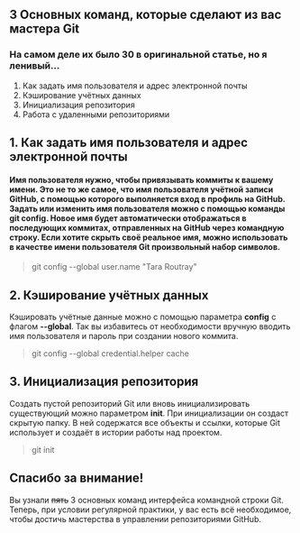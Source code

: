 ## 3 Основных команд, которые сделают из вас мастера Git
### На самом деле их было 30 в оригинальной статье, но я ленивый...
1. Как задать имя пользователя и адрес электронной почты
2. Кэширование учётных данных
3. Инициализация репозитория
4. Работа с удаленными репозиториями

## 1. Как задать имя пользователя и адрес электронной почты
#### Имя пользователя нужно, чтобы привязывать коммиты к вашему имени. Это не то же самое, что имя пользователя учётной записи GitHub, с помощью которого выполняется вход в профиль на GitHub. Задать или изменить имя пользователя можно с помощью команды **git config**. Новое имя будет автоматически отображаться в последующих коммитах, отправленных на GitHub через командную строку. Если хотите скрыть своё реальное имя, можно использовать в качестве имени пользователя Git произвольный набор символов.
>git config --global user.name "Tara Routray"

## 2. Кэширование учётных данных
Кэшировать учётные данные можно с помощью параметра **config** с флагом **--global**. Так вы избавитесь от необходимости вручную вводить имя пользователя и пароль при создании нового коммита.
>git config --global credential.helper cache

## 3. Инициализация репозитория
Создать пустой репозиторий Git или вновь инициализировать существующий можно параметром **init**. При инициализации он создаст скрытую папку. В ней содержатся все объекты и ссылки, которые Git использует и создаёт в истории работы над проектом.
>git init

## Спасибо за внимание!
Вы узнали ~~пять~~ 3 основных команд интерфейса командной строки Git. Теперь, при условии регулярной практики, у вас есть всё необходимое, чтобы достичь мастерства в управлении репозиториями GitHub.